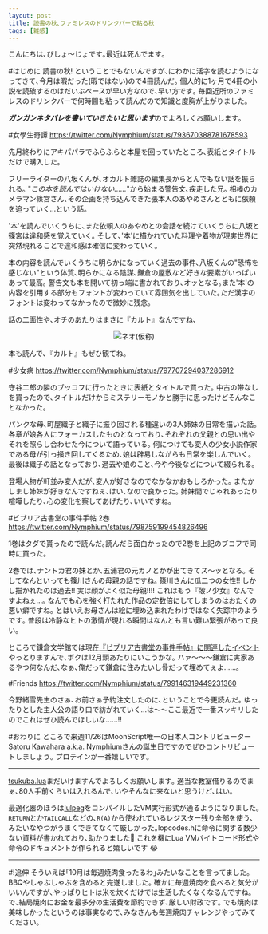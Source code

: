 ```yaml
---
layout: post
title: 読書の秋､ファミレスのドリンクバーで粘る秋
tags: [雑感]
---
```

<!--sectionize on-->

こんにちは､びしょ〜じょです｡最近は死んでます｡

#はじめに
読書の秋! ということでもないんですが､にわかに活字を読むようになってきて､今月は暇だった(暇ではない)ので4冊読んだ｡
個人的に1ヶ月で4冊の小説を読破するのはだいぶペースが早い方なので､早い方です｡
毎回近所のファミレスのドリンクバーで何時間も粘って読んだので知識と度胸が上がりました｡

***ガンガンネタバレを書いていきたいと思います***のでよろしくお願いします｡

#女學生奇譚
https://twitter.com/Nymphium/status/793670388781678593

先月終わりにアキパパラでふらふらと本屋を回っていたところ､表紙とタイトルだけで購入した｡

フリーライターの八坂くんが､オカルト雑誌の編集長からとんでもない話を振られる｡
"*この本を読んではいけない……*"から始まる警告文､疾走した兄｡
相棒のカメラマン篠宮さん､その企画を持ち込んできた張本人のあやめさんとともに依頼を追っていく…という話｡

'本'を読んでいくうちに､また依頼人のあやめとの会話を続けていくうちに八坂と篠宮は違和感を覚えていく｡
そして､'本'に描かれていた料理や着物が現実世界に突然現れることで違和感は確信に変わっていく｡

本の内容を読んでいくうちに明らかになっていく過去の事件､八坂くんの"恐怖を感じない"という体質､明らかになる陰謀､鎌倉の屋敷など好きな要素がいっぱいあって最高｡
警告文も本を開いて初っ端に書かれており､オッとなる｡また'本'の内容を引用する部分もフォントが変わっていて雰囲気を出していた｡ただ漢字のフォントは変わってなかったので微妙に残念｡

話の二面性や､オチのあたりはまさに『カルト』なんですね､

<center><img src="http://image.itmedia.co.jp/nl/articles/1504/28/aoyagi_150428ka3.jpg" alt="ネオ(仮称)"></center>

本も読んで､『カルト』もぜひ観てね｡

#少女病
https://twitter.com/Nymphium/status/797707294037286912

守谷二郎の隣のブッコフに行ったときに表紙とタイトルで買った｡
中古の帯なしを買ったので､タイトルだけからミステリーモノかと勝手に思ったけどそんなことなかった｡

パンクな母､町屋織子と織子に振り回される種違いの3人姉妹の日常を描いた話｡
各章が娘各人にフォーカスしたものとなっており､それぞれの父親との思い出やそれを照らし合わせた今について語っている｡
何につけても変人の少女小説作家である母が引っ掻き回してくるため､娘は辟易しながらも日常を楽しんでいく｡
最後は織子の話となっており､過去や娘のこと､今や今後などについて綴られる｡

登場人物が軒並み変人だが､変人が好きなのでなかなかおもしろかった｡
またかしまし姉妹が好きなんですねぇ､はい､なので良かった｡
姉妹間でじゃれあったり喧嘩したり､心の変化を察してあげたり､いいですね｡

#ビブリア古書堂の事件手帖 2巻
https://twitter.com/Nymphium/status/798759199454826496

1巻はタダで貰ったので読んだ｡読んだら面白かったので2巻を上記のブコフで同時に買った｡

2巻では､ナントカ君の妹とか､五浦君の元カノとかが出てきてス〜ッとなる｡
そしてなんといっても篠川さんの母親の話ですね｡
篠川さんに瓜二つの女性!! しかし描かれたのは過去!! 実は顔がよく似た母親!!!! これはもう『殻ノ少女』なんですよねぇ…｡
なんでも心を強く打たれた作品の定数倍にしてしまうのはおたくの悪い癖ですね｡
とはいえお母さんは絵に埋め込まれたわけではなく失踪中のようです｡
普段は冷静なヒトの激情が現れる瞬間はなんとも言い難い緊張があって良い｡

ところで鎌倉文学館では現在[『ビブリア古書堂の事件手帖』に関連したイベント](http://www.kamakurabungaku.com/exhibition/pdf/201610A4.pdf)やっとりますんで､ボクは12月頭あたりにいこうかな｡
ハァ〜〜〜鎌倉に実家あるやつ何なんだ､なぁ､俺だって鎌倉に住みたいし骨だって埋めてぇよ……｡

#Friends
https://twitter.com/Nymphium/status/799146319449231360

今野緒雪先生のさぁ､お前さぁ予約注文したのに､ということで今更読んだ｡
ゆったりとした主人公の語り口で紡がれていく…は〜〜ここ最近で一番スッキリしたのでこれはぜひ読んでほしいな……!!

#おわりに
ところで来週11/26はMoonScript唯一の日本人コントリビューターSatoru Kawahara a.k.a. Nymphiumさんの誕生日ですのでぜひコントリビュートしましょう｡
プロテインが一番嬉しいです｡

---
[tsukuba.lua](https://connpass.com/event/42788/)まだいけますんでよろしくお願いします｡
適当な教室借りるのでまぁ､80人手前くらいは入れるんで､いやそんなに来ないと思うけど､はい｡

最適化器のほうは[lulpeg](https://github.com/pygy/LuLPeg)をコンパイルしたVM実行形式が通るようになりました｡
`RETURN`とか`TAILCALL`などの､`R(A)`から使われているレジスター残り全部を使う､みたいなやつがうまくできてなくて厳しかった｡lopcodes.hに命令に関する数少ない資料が書かれており､助かりました💢
これを機にLua VMバイトコード形式や命令のドキュメントが作られると嬉しいです :sob:

---
#!追伸
そういえば｢10月は毎週焼肉食ったるわ｣みたいなことを言ってました｡
BBQやしゃぶしゃぶを含めると完遂しました｡
確かに毎週焼肉を食べると気分がいいんですが､やっぱりヒトは米を炊くだけでは生活したくなくなるんですね｡
で､結局焼肉にお金を最多分の生活費を節約できず､厳しい財政です｡
でも焼肉は美味しかったというのは事実なので､みなさんも毎週焼肉チャレンジやってみてください｡


